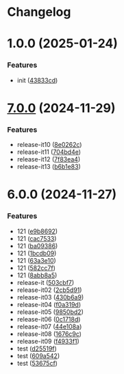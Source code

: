 # Changelog

# 1.0.0 (2025-01-24)

### Features

- init ([43833cd](https://github.com/cychnfang/axios-common-model/commit/43833cde2d272d4f210e682d2702b80172204063))

# [7.0.0](https://github.com/cychnfang/axios-admin-model/compare/v6.0.0...v7.0.0) (2024-11-29)

### Features

- release-it10 ([8e0262c](https://github.com/cychnfang/axios-admin-model/commit/8e0262c436d6c363822a8b8b6f876d708b688880))
- release-it11 ([704bd4e](https://github.com/cychnfang/axios-admin-model/commit/704bd4ef5765248810e6bc5a0b290305d0ff6d7b))
- release-it12 ([7f83ea4](https://github.com/cychnfang/axios-admin-model/commit/7f83ea4fec19cebbdf8a1b5ee77ed0e15325dc45))
- release-it13 ([b6b1e83](https://github.com/cychnfang/axios-admin-model/commit/b6b1e83c033bbdd8e9ac14294a2ee64e496079da))

# 6.0.0 (2024-11-27)

### Features

- 121 ([e9b8692](https://github.com/cychnfang/axios-admin-model/commit/e9b86924643e85dba01f3a566f95899061eb017c))
- 121 ([cac7533](https://github.com/cychnfang/axios-admin-model/commit/cac7533457652ca84b7da518cca5c8f91036dfc3))
- 121 ([ba09386](https://github.com/cychnfang/axios-admin-model/commit/ba0938615e0b88ff1ab01c9fca3e24ab9527c07c))
- 121 ([1bcdb09](https://github.com/cychnfang/axios-admin-model/commit/1bcdb0952055d5a9e5664e569e691a0d272eeec6))
- 121 ([63a3e10](https://github.com/cychnfang/axios-admin-model/commit/63a3e10e9b66376a0980618ca9bb7184c1e81ea8))
- 121 ([582cc7f](https://github.com/cychnfang/axios-admin-model/commit/582cc7fc13b69f0e6cb200c69942cf38642cc931))
- 121 ([8abb8a5](https://github.com/cychnfang/axios-admin-model/commit/8abb8a5c3096de9a7b9058a6c186f90883cc01d5))
- release-it ([503cbf7](https://github.com/cychnfang/axios-admin-model/commit/503cbf7a918018b11b8c836cf56392f7930d34a1))
- release-it02 ([2cb5d91](https://github.com/cychnfang/axios-admin-model/commit/2cb5d911d20a5cb8170f78d7e04ffc79d782ecae))
- release-it03 ([430b6a9](https://github.com/cychnfang/axios-admin-model/commit/430b6a9e41ec1509c3e503840ddfd96150f5ca90))
- release-it04 ([f0a319d](https://github.com/cychnfang/axios-admin-model/commit/f0a319dcfc6fdc98460fe55b81f8c9bdbe628375))
- release-it05 ([9850bd2](https://github.com/cychnfang/axios-admin-model/commit/9850bd2ec7b3f4062abdc3ed68b1c78fa4ee9fa1))
- release-it06 ([0c1718d](https://github.com/cychnfang/axios-admin-model/commit/0c1718df8e7cbb80b92b7f3c21a4a01f48dbaff5))
- release-it07 ([44e108a](https://github.com/cychnfang/axios-admin-model/commit/44e108af3c3fedccc3b7bd68b76d1b698df8080a))
- release-it08 ([1676c9c](https://github.com/cychnfang/axios-admin-model/commit/1676c9c6d9bf1b3b4b254df48329501577c3bbae))
- release-it09 ([f4933f1](https://github.com/cychnfang/axios-admin-model/commit/f4933f1692af3c5bee74e62a84fa9f181b09ae92))
- test ([d25519f](https://github.com/cychnfang/axios-admin-model/commit/d25519fec2703794381fe186c7b753ae1e75e443))
- test ([609a542](https://github.com/cychnfang/axios-admin-model/commit/609a542ee22e70be58312eae1a2d7ccff57ce356))
- test ([53675cf](https://github.com/cychnfang/axios-admin-model/commit/53675cf009e7e907e0e931206b6cb41fe3aca4cd))
